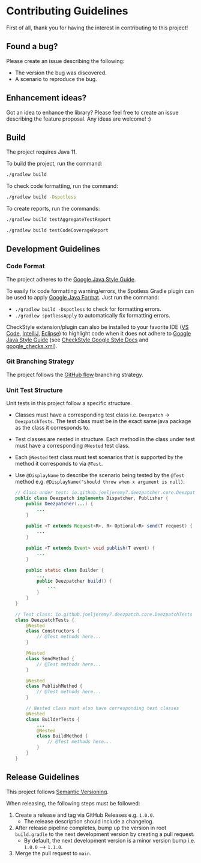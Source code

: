 # Contributing Guidelines

First of all, thank you for having the interest in contributing to this project!

## Found a bug?

Please create an issue describing the following:

- The version the bug was discovered.
- A scenario to reproduce the bug.

## Enhancement ideas?

Got an idea to enhance the library? Please feel free to create an issue describing the feature proposal. Any ideas are welcome! :)

## Build

The project requires Java 11.

To build the project, run the command:

```sh
./gradlew build
```

To check code formatting, run the command:

```sh
./gradlew build -Dspotless
```

To create reports, run the commands:

```sh
./gradlew build testAggregateTestReport
```

```sh
./gradlew build testCodeCoverageReport
```

## Development Guidelines

### Code Format

The project adheres to the [Google Java Style Guide](https://google.github.io/styleguide/javaguide.html).

To easily fix code formatting warning/errors, the Spotless Gradle plugin can be used to apply [Google Java Format](https://github.com/google/google-java-format). Just run the command:

- `./gradlew build -Dspotless` to check for formatting errors.  
- `./gradlew spotlessApply` to automatically fix formatting errors.

CheckStyle extension/plugin can also be installed to your favorite IDE ([VS Code](https://marketplace.visualstudio.com/items?itemName=shengchen.vscode-checkstyle), [IntelliJ](https://plugins.jetbrains.com/plugin/1065-checkstyle-idea), [Eclipse](https://checkstyle.org/eclipse-cs/#!/)) to highlight code when it does not adhere to [Google Java Style Guide](https://google.github.io/styleguide/javaguide.html) (see [CheckStyle Google Style Docs](https://checkstyle.sourceforge.io/google_style.html) and [google_checks.xml](https://github.com/checkstyle/checkstyle/blob/master/src/main/resources/google_checks.xml)).

### Git Branching Strategy

The project follows the [GitHub flow](https://docs.github.com/en/get-started/quickstart/github-flow) branching strategy.

### Unit Test Structure

Unit tests in this project follow a specific structure.

- Classes must have a corresponding test class i.e. `Deezpatch` -> `DeezpatchTests`. The test class must be in the exact same java package as the class it corresponds to.
- Test classes are nested in structure. Each method in the class under test must have a corresponding `@Nested` test class.
- Each `@Nested` test class must test scenarios that is supported by the method it corresponds to via `@Test`.
- Use `@DisplayName` to describe the scenario being tested by the `@Test` method e.g. `@DisplayName("should throw when x argument is null)`.

    ```java
    // Class under test: io.github.joeljeremy7.deezpatcher.core.Deezpatch
    public class Deezpatch implements Dispatcher, Publisher {
        public Deezpatcher(...) {
            ...
        }
        
        public <T extends Request<R>, R> Optional<R> send(T request) {
            ...
        }

        public <T extends Event> void publish(T event) {
            ...
        }

        public static class Builder {
            ...
            public Deezpatcher build() {
                ...
            }
        }
    }

    // Test class: io.github.joeljeremy7.deezpatch.core.DeezpatchTests
    class DeezpatchTests {
        @Nested
        class Constructors {
            // @Test methods here...
        }

        @Nested
        class SendMethod {
            // @Test methods here...
        }

        @Nested
        class PublishMethod {
            // @Test methods here...
        }

        // Nested class must also have corresponding test classes
        @Nested
        class BuilderTests {
            ...
            @Nested
            class BuildMethod {
                // @Test methods here...
            }
        }
    }
    ```

## Release Guidelines

This project follows [Semantic Versioning](https://semver.org/).

When releasing, the following steps must be followed:

1. Create a release and tag via GitHub Releases e.g. `1.0.0`.
    - The release description should include a changelog.
2. After release pipeline completes, bump up the version in root `build.gradle` to the next development version by creating a pull request.
    - By default, the next development version is a minor version bump i.e. `1.0.0` --> `1.1.0`.
3. Merge the pull request to `main`.
